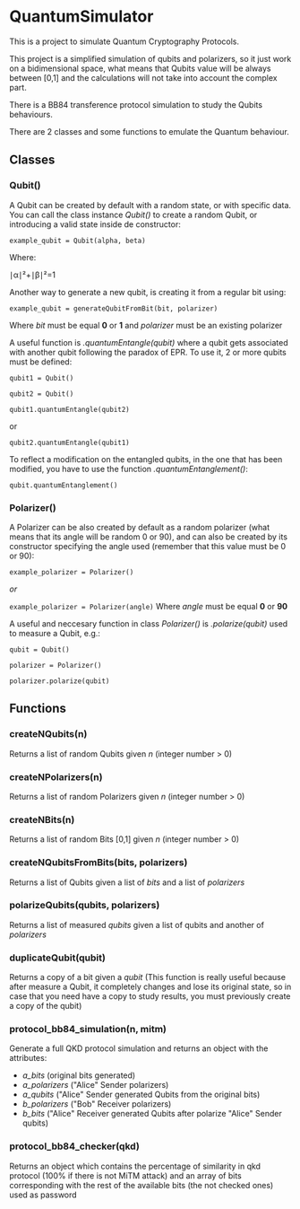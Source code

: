 # QuantumSimulator

This is a project to simulate Quantum Cryptography Protocols.

This project is a simplified simulation of qubits and polarizers, so it just work on a bidimensional space, what means that Qubits value will be always between [0,1] and the calculations will not take into account the complex part.

There is a BB84 transference protocol simulation to study the Qubits behaviours.

There are 2 classes and some functions to emulate the Quantum behaviour.


## Classes
### Qubit()
A Qubit can be created by default with a random state, or with specific data.
You can call the class instance *Qubit()* to create a random Qubit, or introducing a valid state inside de constructor:

`example_qubit = Qubit(alpha, beta)`

Where:

∣α∣²+∣β∣²=1

Another way to generate a new qubit, is creating it from a regular bit using:

`example_qubit = generateQubitFromBit(bit, polarizer)`

Where *bit* must be equal **0** or **1** and *polarizer* must be an existing polarizer

A useful function is *.quantumEntangle(qubit)* where a qubit gets associated with another qubit following the paradox of EPR. To use it, 2 or more qubits must be defined:

`qubit1 = Qubit()`

`qubit2 = Qubit()`

`qubit1.quantumEntangle(qubit2)`

or

`qubit2.quantumEntangle(qubit1)`

To reflect a modification on the entangled qubits, in the one that has been modified, you have to use the function *.quantumEntanglement()*:

`qubit.quantumEntanglement()`


### Polarizer()
A Polarizer can be also created by default as a random polarizer (what means that its angle will be random 0 or 90), and can also be created by its constructor specifying the angle used (remember that this value must be 0 or 90):


`example_polarizer = Polarizer()`

*or*

`example_polarizer = Polarizer(angle)`
Where *angle* must be equal **0** or **90**


A useful and neccesary function in class *Polarizer()* is *.polarize(qubit)* used to measure a Qubit, e.g.:

`qubit = Qubit()`

`polarizer = Polarizer()`

`polarizer.polarize(qubit)`

## Functions
### createNQubits(n)
Returns a list of random Qubits given *n* (integer number > 0)
### createNPolarizers(n)
Returns a list of random Polarizers given *n* (integer number > 0)
### createNBits(n)
Returns a list of random Bits [0,1] given *n* (integer number > 0)
### createNQubitsFromBits(bits, polarizers)
Returns a list of Qubits given a list of *bits* and a list of *polarizers*
### polarizeQubits(qubits,  polarizers)
Returns a list of measured *qubits* given a list of qubits and another of *polarizers*
### duplicateQubit(qubit)
Returns a copy of a bit given a *qubit* (This function is really useful because after measure a Qubit, it completely changes and lose its original state, so in case that you need have a copy to study results, you must previously create a copy of the qubit)
### protocol_bb84_simulation(n, mitm)
Generate a full QKD protocol simulation and returns an object with the attributes:
 - *a_bits* (original bits generated)
 - *a_polarizers* ("Alice" Sender polarizers)
 - *a_qubits* ("Alice" Sender generated Qubits from the original bits)
 - *b_polarizers* ("Bob" Receiver polarizers)
 - *b_bits* ("Alice" Receiver generated Qubits after polarize "Alice" Sender qubits)
### protocol_bb84_checker(qkd)
Returns an object which contains the percentage of similarity in qkd protocol (100% if there is not MiTM attack) and an array of bits corresponding with the rest of the available bits (the not checked ones) used as password